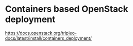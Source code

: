 # Containers based OpenStack deployment

https://docs.openstack.org/tripleo-docs/latest/install/containers_deployment/
